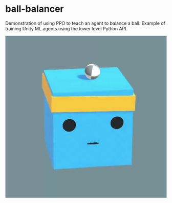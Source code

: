 # ball-balancer
Demonstration of using PPO to teach an agent to balance a ball. Example of training Unity ML agents using the lower level Python API.

![Ball balancing demonstration](https://github.com/dogeplusplus/ball-balancer/blob/main/assets/demo.gif)
